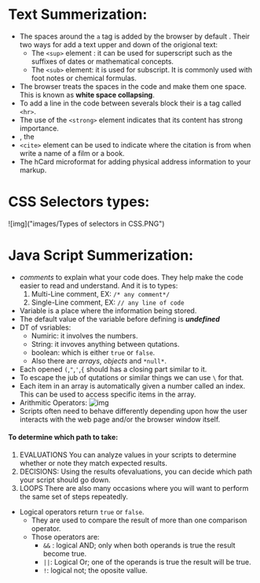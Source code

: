 # Text Summerization:
* The spaces around the `a` tag is added by the browser by default .
Their two ways for add a text upper and down of the origional text:
  * The `<sup>` element : it can be used for superscript such as the suffixes of dates or mathematical concepts.
  * The `<sub>` element: it is used for subscript. It is commonly used with foot notes or chemical formulas.
* The browser treats the spaces in the code and make them one space. This is known as **white space collapsing**.
* To add a line in the code between severals block their is a tag called `<hr>`.
* The use of the `<strong>` element indicates that its content has strong importance.
* , the
* `<cite>` element can be used to indicate where the citation is from when write a name of a film or a book.
*  The hCard microformat for adding physical address information to your markup.
# CSS Selectors types:
![img]("images/Types of selectors in CSS.PNG")

# Java Script Summerization:
* *comments* to explain what your code does. They help make the code easier to read and understand. And it is to types:
  1. Multi-Line comment, EX: `/* any comment*/`
  2. Single-Line comment, EX: `// any line of code`
* Variable is a place where the information being stored.
* The default value of the variable before defining is ***undefined***
* DT of vsriables:
  * Numiric: it involves the numbers.
  * String: it invoves anything between qutations.
  * boolean: which is either `true` or `false`.
  * Also there are *arrays*, *objects* and `*null*`.
* Each opened `(`,`"`,`'`,`{` should has a closing part similar to it.
* To escape the jub of qutations or similar things we can use  `\` for that.
* Each item in an array is automatically given a number called an index. This can be used to access specific items in the array.
* Arithmitic Operators:
![img]("images/ArithmiticOperaors.JPG")
* Scripts often need to behave differently depending upon how the user interacts with the web page and/or the browser window itself.
#### To determine which path to take:
  1. EVALUATIONS You can analyze values in your scripts to determine whether or note they match expected results. 
  2. DECISIONS: Using the results ofevaluations, you can decide which path your script should go down. 
  3. LOOPS
There are also many occasions where you will want to perform the same set of steps repeatedly. 
* Logical operators return `true` or `false`.
  * They are used to compare the result of more than one comparison operator.
  * Those operators are: 
    - `&&` : logical AND; only when both operands is true the result become true.
    - `||`: Logical Or; one of the operands is true the result will be true.
    - `!`: logical not; the oposite vallue.
  

